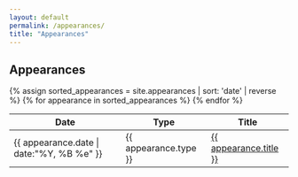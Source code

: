 ```yaml
---
layout: default
permalink: /appearances/
title: "Appearances"
---
```


<section class="grid grid-cols-1 gap-8 w-full">
  <h1 class="font-semibold text-4xl">Appearances</h1>
  <table class="table-auto border-collapse border border-slate-500">
    <thead>
        <tr class="*:text-left *:p-2">
            <th class="border border-slate-600">Date</th>
            <th class="border border-slate-600">Type</th>
            <th class="border border-slate-600">Title</th>
        </tr>
    </thead>
    <tbody>
    {% assign sorted_appearances = site.appearances | sort: 'date' | reverse %}
    {% for appearance in sorted_appearances %}
      <tr class="*:p-2">
        <td class="border border-slate-600">{{ appearance.date | date:"%Y, %B %e" }}</td>
        <td class="border border-slate-600">{{ appearance.type }}</td>
        <td class="border border-slate-600">
            <a href="{{ appearance.link }}" class="no-underline">
                {{ appearance.title }}
            </a>
        </td>
      </tr>
    {% endfor %}
    </tbody>
  </table>
</section>
